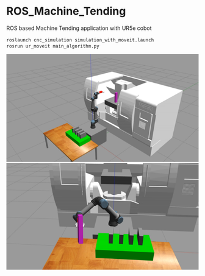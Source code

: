 # ROS_Machine_Tending
ROS based Machine Tending application with UR5e cobot

```
roslaunch cnc_simulation simulation_with_moveit.launch
rosrun ur_moveit main_algorithm.py
```

![img1](https://github.com/mehmet-engineer/ROS_Machine_Tending/blob/main/picka2.png)
![img2](https://github.com/mehmet-engineer/ROS_Machine_Tending/blob/main/pickb2.png)
